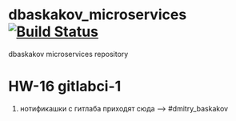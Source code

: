# dbaskakov_microservices[![Build Status](https://travis-ci.com/Otus-DevOps-2018-09/dbaskakov_microservices.svg?branch=master)](https://travis-ci.com/Otus-DevOps-2018-09/dbaskakov_microservices)
dbaskakov microservices repository

# HW-16 gitlabci-1

1. нотификашки с гитлаба приходят сюда --> #dmitry_baskakov